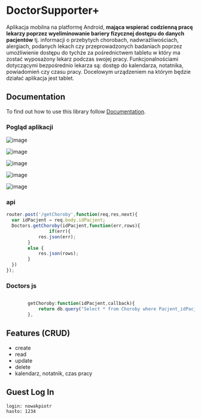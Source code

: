 # DoctorSupporter+


Aplikacja mobilna na platformę Android, **mająca wspierać codzienną pracę lekarzy poprzez wyeliminowanie bariery fizycznej dostępu do danych pacjentów** tj. informacji o przebytych chorobach, nadwrażliwościach, alergiach, podanych lekach czy przeprowadzonych badaniach poprzez umożliwienie dostępu do tychże za pośrednictwem tabletu w który ma zostać wyposażony lekarz podczas swojej pracy. Funkcjonalnościami dotyczącymi bezpośrednio lekarza są: dostęp do kalendarza, notatnika, powiadomień czy czasu pracy. 
Docelowym urządzeniem na którym będzie działać aplikacja jest tablet.

## Documentation

To find out how to use this library follow [Documentation](https://www.youtube.com/watch?v=dQw4w9WgXcQ).

### Pogląd aplikacji


![image](https://user-images.githubusercontent.com/11943355/34871903-7ba9d288-f78f-11e7-8d4b-b432e81877f7.png)

![image](https://user-images.githubusercontent.com/11943355/34871975-a0b47060-f78f-11e7-8773-98b593873570.png)

![image](https://user-images.githubusercontent.com/11943355/34871981-a86ecb70-f78f-11e7-9ac7-120ae4f6fb3d.png)

![image](https://user-images.githubusercontent.com/11943355/34871995-b1028e84-f78f-11e7-920d-d0b9aeaf7fcd.png)

![image](https://user-images.githubusercontent.com/11943355/34872022-c4369982-f78f-11e7-9366-df59980267b9.png)

### api
```javascript
router.post('/getChoroby',function(req,res,next){
  var idPacjent = req.body.idPacjent;
  Doctors.getChoroby(idPacjent,function(err,rows){
                if(err){
            res.json(err);
        }
        else {
            res.json(rows);
        }
  })
});
```

### Doctors js
```javascript

        getChoroby:function(idPacjent,callback){
            return db.query("Select * from Choroby where Pacjent_idPacjent = ?",[idPacjent],callback);
        },
```

## Features (CRUD)

* create
* read
* update
* delete
* kalendarz, notatnik, czas pracy


## Guest Log In
```
login: nowakpiotr
hasło: 1234
```
